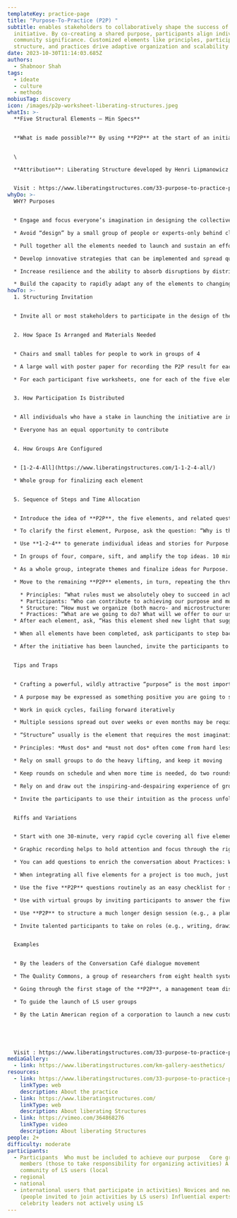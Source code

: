 ```yaml
---
templateKey: practice-page
title: "Purpose-To-Practice (P2P) "
subtitle: enables stakeholders to collaboratively shape the success of their
  initiative. By co-creating a shared purpose, participants align individual and
  community significance. Customized elements like principles, participants,
  structure, and practices drive adaptive organization and scalability.
date: 2023-10-30T11:14:03.685Z
authors:
  - Shabnoor Shah
tags:
  - ideate
  - culture
  - methods
mobiusTag: discovery
icon: /images/p2p-worksheet-liberating-structures.jpeg
whatIs: >-
  **Five Structural Elements – Min Specs**


  **What is made possible?** By using **P2P** at the start of an initiative, the stakeholders can shape together all the elements that will determine the success of their initiative. The group begins by generating a shared purpose (i.e., why the work is important to each participant and the larger community). All additional elements—principles, participants, structure, and practices—are designed to help achieve the purpose. By shaping these five elements together, participants clarify how they can organize themselves to adapt creatively and scale up for success. For big initiatives, **P2P** makes it possible to include a large number of stakeholders in shaping their future initiative.


  \

  **Attribution**: Liberating Structure developed by Henri Lipmanowicz and Keith McCandless. Inspired by Dee Hock (see his book *Birth of the Chaordic Age*).


  V﻿isit : https://www.liberatingstructures.com/33-purpose-to-practice-p2p/
whyDo: >-
  WHY? Purposes


  * Engage and focus everyone’s imagination in designing the collective future of participants

  * Avoid “design” by a small group of people or experts-only behind closed doors

  * Pull together all the elements needed to launch and sustain an effort, thereby avoiding a fragmented process

  * Develop innovative strategies that can be implemented and spread quickly because there is shared ownership

  * Increase resilience and the ability to absorb disruptions by distributing power fairly

  * Build the capacity to rapidly adapt any of the elements to changing circumstances
howTo: >-
  1. Structuring Invitation


  * Invite all or most stakeholders to participate in the design of their new initiative in order to specify its five essential elements: purpose, principles, participants, structure, and practices.


  2. How Space Is Arranged and Materials Needed


  * Chairs and small tables for people to work in groups of 4

  * A large wall with poster paper for recording the P2P result for each element

  * For each participant five worksheets, one for each of the five elements


  3. How Participation Is Distributed


  * All individuals who have a stake in launching the initiative are included

  * Everyone has an equal opportunity to contribute


  4. How Groups Are Configured


  * [1-2-4-All](https://www.liberatingstructures.com/1-1-2-4-all/)

  * Whole group for finalizing each element


  5. Sequence of Steps and Time Allocation


  * Introduce the idea of **P2P**, the five elements, and related questions, and hand out blank worksheets. 5 min.

  * To clarify the first element, Purpose, ask the question: “Why is the work important to you and the larger community?”

  * Use **1-2-4** to generate individual ideas and stories for Purpose. 10 min.

  * In groups of four, compare, sift, and amplify the top ideas. 10 min.

  * As a whole group, integrate themes and finalize ideas for Purpose. 10 min.

  * Move to the remaining **P2P** elements, in turn, repeating the three steps of **1-2-4-All**. Be prepared to go back and revise previous elements as needed (expect some messy nonlinearity). Use the following questions to guide the development of the next four elements:

    * Principles: “What rules must we absolutely obey to succeed in achieving our purpose?”
    * Participants: “Who can contribute to achieving our purpose and must be included?”
    * Structure: “How must we organize (both macro- and microstructures) and distribute control to achieve our purpose?”
    * Practices: “What are we going to do? What will we offer to our users/clients and how will we do it?”
  * After each element, ask, “Has this element shed new light that suggests revisions to previous elements?” 5 min.

  * When all elements have been completed, ask participants to step back and take a close look at their draft of the five elements together. Ask them to use **What, So What, Now What?** in small groups to make sense of all of the possible next steps and prioritize them as a whole group. 15 min.

  * After the initiative has been launched, invite the participants to revisit their P2P design periodically and adapt elements based on their experience.


  Tips and Traps


  * Crafting a powerful, wildly attractive “purpose” is the most important step: you may want to use [Nine Whys](https://www.liberatingstructures.com/3-nine-whys/), [Appreciative Interviews](https://www.liberatingstructures.com/5-appreciative-interviews-ai/), or [TRIZ](https://www.liberatingstructures.com/6-making-space-with-triz/) to deepen the conversation

  * A purpose may be expressed as something positive you are going to start/create or something negative you are going to stop

  * Work in quick cycles, failing forward iteratively

  * Multiple sessions spread out over weeks or even months may be required

  * “Structure” usually is the element that requires the most imagination and leaps away from top-down to more distributed control.  Using metaphors (e.g., how can we structure ourselves like a spider plant?) and visual representations can help draw out creative designs.

  * Principles: *Must dos* and *must not dos* often come from hard lessons learned in the field (positive and negative)

  * Rely on small groups to do the heavy lifting, and keep it moving

  * Keep rounds on schedule and when more time is needed, do two rounds

  * Rely on and draw out the inspiring-and-despairing experience of group members

  * Invite the participants to use their intuition as the process unfolds


  Riffs and Variations


  * Start with one 30-minute, very rapid cycle covering all five elements to illustrate the need for a strong and clear purpose: without one, it is easy to come up with a half-baked design

  * Graphic recording helps to hold attention and focus through the rigorous design process

  * You can add questions to enrich the conversation about Practices: What is happening around us that creates an opportunity? What is at stake if we do not take a risk? Where are we starting, honestly?

  * When integrating all five elements for a project is too much, just do the one or two design elements that seem most important

  * Use the five **P2P** questions routinely as an easy checklist for small projects

  * Use with virtual groups by inviting participants to answer the five questions via a chat version of **1-2-All**. Sift and sort answers with a whiteboard and a person playing a “synthesizer” role. Don’t worry about perfection in the first rounds. Virtual rounds can deepen or complement face-to-face exchanges.

  * Use **P2P** to structure a much longer design session (e.g., a planning or strategy retreat)

  * Invite talented participants to take on roles (e.g., writing, drawing, synthesizing)


  Examples


  * By the leaders of the Conversation Café dialogue movement

  * The Quality Commons, a group of researchers from eight health systems, used **P2P** to successfully create their consortium

  * Going through the first stage of the **P2P**, a management team discovered a much deeper purpose than it expected. The new purpose and shared experience inspired the team to rethink its business model.

  * To guide the launch of LS user groups

  * By the Latin American region of a corporation to launch a new customer-focused business strategy


   


  V﻿isit : https://www.liberatingstructures.com/33-purpose-to-practice-p2p/
mediaGallery:
  - link: https://www.liberatingstructures.com/km-gallery-aesthetics/
resources:
  - link: https://www.liberatingstructures.com/33-purpose-to-practice-p2p/
    linkType: web
    description: About the practice
  - link: https://www.liberatingstructures.com/
    linkType: web
    description: About liberating Structures
  - link: https://vimeo.com/364868276
    linkType: video
    description: About liberating Structures
people: 2+
difficulty: moderate
participants:
  - Participants  Who must be included to achieve our purpose   Core group
    members (those to take responsibility for organizing activities) A larger
    community of LS users (local
  - regional
  - national
  - international users that participate in activities) Novices and new users
    (people invited to join activities by LS users) Influential experts and
    celebrity leaders not actively using LS
---
```

